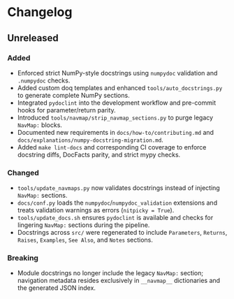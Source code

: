 # Changelog

## Unreleased

### Added
- Enforced strict NumPy-style docstrings using `numpydoc` validation and `.numpydoc` checks.
- Added custom doq templates and enhanced `tools/auto_docstrings.py` to generate complete NumPy sections.
- Integrated `pydoclint` into the development workflow and pre-commit hooks for parameter/return parity.
- Introduced `tools/navmap/strip_navmap_sections.py` to purge legacy `NavMap:` blocks.
- Documented new requirements in `docs/how-to/contributing.md` and `docs/explanations/numpy-docstring-migration.md`.
- Added `make lint-docs` and corresponding CI coverage to enforce docstring diffs, DocFacts parity, and strict mypy checks.

### Changed
- `tools/update_navmaps.py` now validates docstrings instead of injecting `NavMap:` sections.
- `docs/conf.py` loads the `numpydoc`/`numpydoc_validation` extensions and treats validation warnings as errors (`nitpicky = True`).
- `tools/update_docs.sh` ensures `pydoclint` is available and checks for lingering `NavMap:` sections during the pipeline.
- Docstrings across `src/` were regenerated to include `Parameters`, `Returns`, `Raises`, `Examples`, `See Also`, and `Notes` sections.

### Breaking
- Module docstrings no longer include the legacy `NavMap:` section; navigation metadata resides exclusively in `__navmap__` dictionaries and the generated JSON index.
